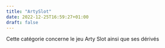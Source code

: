 ```yaml
---
title: "ArtySlot"
date: 2022-12-25T16:59:27+01:00
draft: false
---
```


Cette catégorie concerne le jeu Arty Slot ainsi que ses dérivés